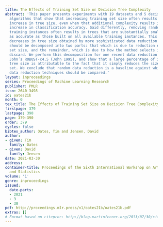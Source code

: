 ```yaml
---
title: The Effects of Training Set Size on Decision Tree Complexity
abstract: 'This paper presents experiments with 19 datasets and 5 decision tree pruning
  algorithms that show that increasing training set size often results in a linear
  increase in tree size, even when that additional complexity results in no significant
  increase in classification accuracy. Said differently, removing randomly selected
  training instances often results in trees that are substantially smaller and just
  as accurate as those built on all available training instances. This implies that
  decreases in tree size obtained by more sophisticated data reduction techniques
  should be decomposed into two parts: that which is due to reduction of training
  set size, and the remainder, which is due to how the method selects instances to
  discard. We perform this decomposition for one recent data reduction technique,
  John’s ROBUST-c4.5 (John 1995), and show that a large percentage of its effect on
  tree size is attributable to the fact that it simply reduces the size of the training
  set. We conclude that random data reduction is a baseline against which more sophisticated
  data reduction techniques should be compared.'
layout: inproceedings
series: Proceedings of Machine Learning Research
publisher: PMLR
issn: 2640-3498
id: oates21b
month: 0
tex_title: The Effects of Training Set Size on Decision Tree Complexity
firstpage: 379
lastpage: 390
page: 379-390
order: 379
cycles: false
bibtex_author: Oates, Tim and Jensen, David
author:
- given: Tim
  family: Oates
- given: David
  family: Jensen
date: 2021-03-30
address:
container-title: Proceedings of the Sixth International Workshop on Artificial Intelligence
  and Statistics
volume: '1'
genre: inproceedings
issued:
  date-parts:
  - 2021
  - 3
  - 30
pdf: http://proceedings.mlr.press/v1/oates21b/oates21b.pdf
extras: []
# Format based on citeproc: http://blog.martinfenner.org/2013/07/30/citeproc-yaml-for-bibliographies/
---
```

